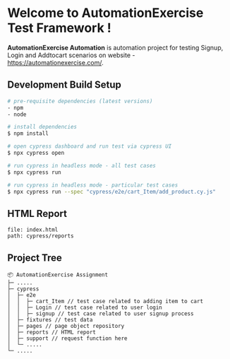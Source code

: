 # Welcome to AutomationExercise Test Framework !

 **AutomationExercise Automation** is automation project for testing Signup, Login and Addtocart scenarios on website - https://automationexercise.com/.





## Development Build Setup

```bash
# pre-requisite dependencies (latest versions)
- npm
- node
```

```bash
# install dependencies
$ npm install

# open cypress dashboard and run test via cypress UI
$ npx cypress open

# run cypress in headless mode - all test cases
$ npx cypress run

# run cypress in headless mode - particular test cases
$ npx cypress run --spec "cypress/e2e/cart_Item/add_product.cy.js"

```
## HTML Report
```
file: index.html
path: cypress/reports
```


## Project Tree

```
📦 AutomationExercise Assignment
├─ .....
├─ cypress
│  ├─ e2e
│  │  ├─ cart_Item // test case related to adding item to cart
│  │  ├─ Login // test case related to user login
│  │  ├─ signup // test case related to user signup process
│  ├─ fixtures // test data
│  ├─ pages // page object repository
│  ├─ reports // HTML report
│  ├─ support // request function here
│  └─ .....
└─ .....
```

